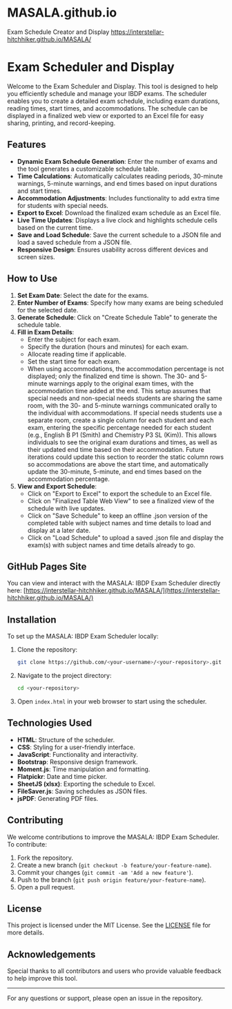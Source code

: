 # MASALA.github.io
Exam Schedule Creator and Display 
https://interstellar-hitchhiker.github.io/MASALA/

# Exam Scheduler and Display

Welcome to the Exam Scheduler and Display. This tool is designed to help you efficiently schedule and manage your IBDP exams. The scheduler enables you to create a detailed exam schedule, including exam durations, reading times, start times, and accommodations. The schedule can be displayed in a finalized web view or exported to an Excel file for easy sharing, printing, and record-keeping.

## Features

- **Dynamic Exam Schedule Generation**: Enter the number of exams and the tool generates a customizable schedule table.
- **Time Calculations**: Automatically calculates reading periods, 30-minute warnings, 5-minute warnings, and end times based on input durations and start times.
- **Accommodation Adjustments**: Includes functionality to add extra time for students with special needs.
- **Export to Excel**: Download the finalized exam schedule as an Excel file.
- **Live Time Updates**: Displays a live clock and highlights schedule cells based on the current time.
- **Save and Load Schedule**: Save the current schedule to a JSON file and load a saved schedule from a JSON file.
- **Responsive Design**: Ensures usability across different devices and screen sizes.

## How to Use

1. **Set Exam Date**: Select the date for the exams.
2. **Enter Number of Exams**: Specify how many exams are being scheduled for the selected date.
3. **Generate Schedule**: Click on "Create Schedule Table" to generate the schedule table.
4. **Fill in Exam Details**:
   - Enter the subject for each exam.
   - Specify the duration (hours and minutes) for each exam.
   - Allocate reading time if applicable.
   - Set the start time for each exam.
   - When using accommodations, the accommodation percentage is not displayed; only the finalized end time is shown. The 30- and 5-minute warnings apply to the original exam times, with the accommodation time added at the end. This setup assumes that special needs and non-special needs students are sharing the same room, with the 30- and 5-minute warnings communicated orally to the individual with accommodations. If special needs students use a separate room, create a single column for each student and each exam, entering the specific percentage needed for each student (e.g., English B P1 (Smith) and Chemistry P3 SL (Kim)). This allows individuals to see the original exam durations and times, as well as their updated end time based on their accommodation. Future iterations could update this section to reorder the static column rows so accommodations are above the start time, and automatically update the 30-minute, 5-minute, and end times based on the accommodation percentage.
5. **View and Export Schedule**:
   - Click on "Export to Excel" to export the schedule to an Excel file.
   - Click on "Finalized Table Web View" to see a finalized view of the schedule with live updates.
   - Click on "Save Schedule" to keep an offline .json version of the completed table with subject names and time details to load and display at a later date.
   - Click on "Load Schedule" to upload a saved .json file and display the exam(s) with subject names and time details already to go.

## GitHub Pages Site

You can view and interact with the MASALA: IBDP Exam Scheduler directly here: [https://interstellar-hitchhiker.github.io/MASALA/](https://interstellar-hitchhiker.github.io/MASALA/)

## Installation

To set up the MASALA: IBDP Exam Scheduler locally:

1. Clone the repository:
    ```bash
    git clone https://github.com/<your-username>/<your-repository>.git
    ```

2. Navigate to the project directory:
    ```bash
    cd <your-repository>
    ```

3. Open `index.html` in your web browser to start using the scheduler.

## Technologies Used

- **HTML**: Structure of the scheduler.
- **CSS**: Styling for a user-friendly interface.
- **JavaScript**: Functionality and interactivity.
- **Bootstrap**: Responsive design framework.
- **Moment.js**: Time manipulation and formatting.
- **Flatpickr**: Date and time picker.
- **SheetJS (xlsx)**: Exporting the schedule to Excel.
- **FileSaver.js**: Saving schedules as JSON files.
- **jsPDF**: Generating PDF files.

## Contributing

We welcome contributions to improve the MASALA: IBDP Exam Scheduler. To contribute:

1. Fork the repository.
2. Create a new branch (`git checkout -b feature/your-feature-name`).
3. Commit your changes (`git commit -am 'Add a new feature'`).
4. Push to the branch (`git push origin feature/your-feature-name`).
5. Open a pull request.

## License

This project is licensed under the MIT License. See the [LICENSE](LICENSE) file for more details.

## Acknowledgements

Special thanks to all contributors and users who provide valuable feedback to help improve this tool.

---

For any questions or support, please open an issue in the repository.
